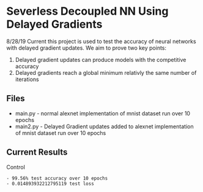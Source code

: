 # Severless Decoupled NN Using Delayed Gradients

8/28/19
Current this project is used to test the accuracy of neural networks with delayed gradient updates. We aim to prove two key points:

1. Delayed gradient updates can produce models with the competitive accuracy
2. Delayed gradients reach a global minimum relativly the same number of iterations

## Files 
* main.py - normal alexnet implementation of mnist dataset run over 10 epochs
* main2.py - Delayed Gradient updates added to alexnet implementation of mnist dataset run over 10 epochs

## Current Results

Control 

    - 99.56% test accuracy over 10 epochs 
    - 0.014893932212795119 test loss

    

